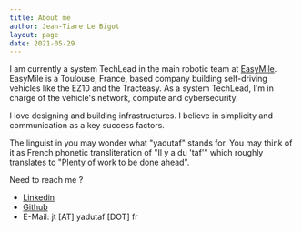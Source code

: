 ```yaml
---
title: About me
author: Jean-Tiare Le Bigot
layout: page
date: 2021-05-29
---
```


I am currently a system TechLead in the main robotic team at [EasyMile](http://easymile.com/).
EasyMile is a Toulouse, France, based company building self-driving vehicles like the EZ10 and the Tracteasy.
As a system TechLead, I'm in charge of the vehicle's network, compute and cybersecurity.

I love designing and building infrastructures. I believe in simplicity and communication as a key success factors.

The linguist in you may wonder what "yadutaf" stands for. You may think of it as French phonetic transliteration
of "Il y a du 'taf'" which roughly translates to "Plenty of work to be done ahead".

Need to reach me ?

  * [Linkedin](http://fr.linkedin.com/in/yadutaf)
  * [Github](http://github.com/yadutaf)
  * E-Mail: jt [AT] yadutaf [DOT] fr
